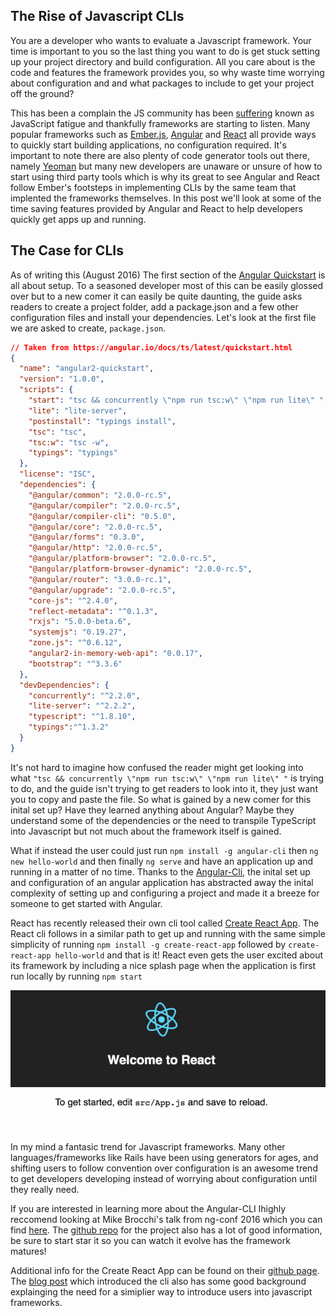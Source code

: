 ## The Rise of Javascript CLIs

You are a developer who wants to evaluate a Javascript framework. Your time is important to you so the last thing you want to do is get stuck setting up your project directory and build configuration. All you care about is the code and features the framework provides you, so why waste time worrying about configuration and and what packages to include to get your project off the ground? 

This has been a complain the JS community has been [suffering](https://medium.com/@ericclemmons/javascript-fatigue-48d4011b6fc4#.sssfga3pu) known as JavaScript fatigue and thankfully frameworks are starting to listen. Many popular frameworks such as [Ember.js](http://emberjs.com/), [Angular](https://angular.io/) and [React](https://facebook.github.io/react/) all provide ways to quickly start building applications, no configuration required. It's important to note there are also plenty of code generator tools out there, namely [Yeoman](http://yeoman.io/) but many new developers are unaware or unsure of how to start using third party tools which is why its great to see Angular and React follow Ember's footsteps in implementing CLIs by the same team that implented the frameworks themselves. In this post we'll look at some of the time saving features provided by Angular and React to help developers quickly get apps up and running.

## The Case for CLIs

As of writing this (August 2016) The first section of the [Angular Quickstart](https://angular.io/docs/ts/latest/quickstart.html) is all about setup. To a seasoned developer most of this can be easily glossed over but to a new comer it can easily be quite daunting, the guide asks readers to create a project folder, add a package.json and a few other configuration files and install your dependencies. Let's look at the first file we are asked to create, `package.json`.

```json
// Taken from https://angular.io/docs/ts/latest/quickstart.html
{
  "name": "angular2-quickstart",
  "version": "1.0.0",
  "scripts": {
    "start": "tsc && concurrently \"npm run tsc:w\" \"npm run lite\" ",
    "lite": "lite-server",
    "postinstall": "typings install",
    "tsc": "tsc",
    "tsc:w": "tsc -w",
    "typings": "typings"
  },
  "license": "ISC",
  "dependencies": {
    "@angular/common": "2.0.0-rc.5",
    "@angular/compiler": "2.0.0-rc.5",
    "@angular/compiler-cli": "0.5.0",
    "@angular/core": "2.0.0-rc.5",
    "@angular/forms": "0.3.0",
    "@angular/http": "2.0.0-rc.5",
    "@angular/platform-browser": "2.0.0-rc.5",
    "@angular/platform-browser-dynamic": "2.0.0-rc.5",
    "@angular/router": "3.0.0-rc.1",
    "@angular/upgrade": "2.0.0-rc.5",
    "core-js": "^2.4.0",
    "reflect-metadata": "^0.1.3",
    "rxjs": "5.0.0-beta.6",
    "systemjs": "0.19.27",
    "zone.js": "^0.6.12",
    "angular2-in-memory-web-api": "0.0.17",
    "bootstrap": "^3.3.6"
  },
  "devDependencies": {
    "concurrently": "^2.2.0",
    "lite-server": "^2.2.2",
    "typescript": "^1.8.10",
    "typings":"^1.3.2"
  }
}
```

It's not hard to imagine how confused the reader might get looking into what `"tsc && concurrently \"npm run tsc:w\" \"npm run lite\" "` is trying to do, and the guide isn't trying to get readers to look into it, they just want you to copy and paste the file. So what is gained by a new comer for this inital set up? Have they learned anything about Angular? Maybe they understand some of the dependencies or the need to transpile TypeScript into Javascript but not much about the framework itself is gained.

What if instead the user could just run `npm install -g angular-cli` then `ng new hello-world` and then finally `ng serve` and have an application up and running in a matter of no time. Thanks to the [Angular-Cli](https://cli.angular.io/), the inital set up and configuration of an angular application has abstracted away the inital complexity of setting up and configuring a project and made it a breeze for someone to get started with Angular.

React has recently released their own cli tool called [Create React App](https://github.com/facebookincubator/create-react-app). The React cli follows in a similar path to get up and running with the same simple simplicity of running `npm install -g create-react-app` followed by `create-react-app hello-world` and that is it! React even gets the user excited about its framework by including a nice splash page when the application is first run locally by running `npm start`

![React Landing Page](/images/react-app-2.gif?width)

In my mind a fantasic trend for Javascript frameworks. Many other languages/frameworks like Rails have been using generators for ages, and shifting users to follow convention over configuration is an awesome trend to get developers developing instead of worrying about configuration until they really need.

If you are interested in learning more about the Angular-CLI Ihighly reccomend looking at Mike Brocchi's talk from ng-conf 2016 which you can find [here](https://youtu.be/wHZe6gGI5RY). The [github repo](https://github.com/angular/angular-cli) for the project also has a lot of good information, be sure to start star it so you can watch it evolve has the framework matures!

Additional info for the Create React App can be found on their [github page](https://github.com/facebookincubator/create-react-app). The [blog post](https://facebook.github.io/react/blog/2016/07/22/create-apps-with-no-configuration.html) which introduced the cli also has some good background explainging the need for a simiplier way to introduce users into javascript frameworks.


